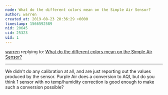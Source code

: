 ```yaml
---
node: What do the different colors mean on the Simple Air Sensor?
author: warren
created_at: 2019-08-23 20:36:29 +0000
timestamp: 1566592589
nid: 20645
cid: 25323
uid: 1
---
```




[warren](../profile/warren) replying to: [What do the different colors mean on the Simple Air Sensor?](../notes/stevie/08-23-2019/what-do-the-different-colors-mean-on-the-simple-air-sensor)

----
We didn't do any calibration at all, and are just reporting out the values produced by the sensor. Purple Air does a conversion to AQI, but do you think 1 sensor with no temp/humidity correction is good enough to make such a conversion possible? 